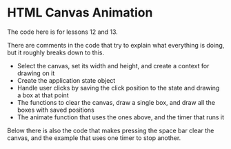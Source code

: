 # HTML Canvas Animation

The code here is for lessons 12 and 13.

There are comments in the code that try to explain what everything is doing, but it roughly breaks down to this.

* Select the canvas, set its width and height, and create a context for drawing on it
* Create the application state object
* Handle user clicks by saving the click position to the state and drawing a box at that point
* The functions to clear the canvas, draw a single box, and draw all the boxes with saved positions
* The animate function that uses the ones above, and the timer that runs it

Below there is also the code that makes pressing the space bar clear the canvas, and the example that uses one timer to stop another.
